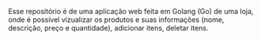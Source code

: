 Esse repositório é de uma aplicação web feita em Golang (Go) de uma loja, onde é possível vizualizar os produtos e suas informações (nome, descrição, preço e quantidade), adicionar itens, deletar itens. 